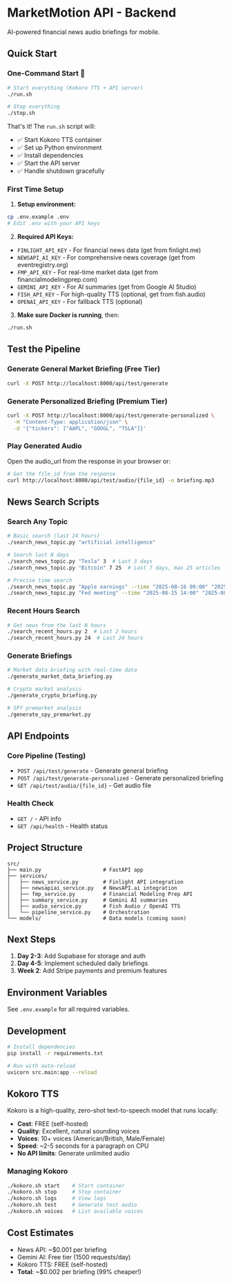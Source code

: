 # MarketMotion API - Backend

AI-powered financial news audio briefings for mobile.

## Quick Start

### One-Command Start 🚀

```bash
# Start everything (Kokoro TTS + API server)
./run.sh

# Stop everything
./stop.sh
```

That's it! The `run.sh` script will:
- ✅ Start Kokoro TTS container
- ✅ Set up Python environment
- ✅ Install dependencies
- ✅ Start the API server
- ✅ Handle shutdown gracefully

### First Time Setup

1. **Setup environment:**
```bash
cp .env.example .env
# Edit .env with your API keys
```

2. **Required API Keys:**
- `FINLIGHT_API_KEY` - For financial news data (get from finlight.me)
- `NEWSAPI_AI_KEY` - For comprehensive news coverage (get from eventregistry.org)
- `FMP_API_KEY` - For real-time market data (get from financialmodelingprep.com)
- `GEMINI_API_KEY` - For AI summaries (get from Google AI Studio)
- `FISH_API_KEY` - For high-quality TTS (optional, get from fish.audio)
- `OPENAI_API_KEY` - For fallback TTS (optional)

3. **Make sure Docker is running**, then:
```bash
./run.sh
```

## Test the Pipeline

### Generate General Market Briefing (Free Tier)
```bash
curl -X POST http://localhost:8000/api/test/generate
```

### Generate Personalized Briefing (Premium Tier)
```bash
curl -X POST http://localhost:8000/api/test/generate-personalized \
  -H "Content-Type: application/json" \
  -d '{"tickers": ["AAPL", "GOOGL", "TSLA"]}'
```

### Play Generated Audio
Open the audio_url from the response in your browser or:
```bash
# Get the file_id from the response
curl http://localhost:8000/api/test/audio/{file_id} -o briefing.mp3
```

## News Search Scripts

### Search Any Topic
```bash
# Basic search (last 24 hours)
./search_news_topic.py "artificial intelligence"

# Search last N days
./search_news_topic.py "Tesla" 3  # Last 3 days
./search_news_topic.py "Bitcoin" 7 25  # Last 7 days, max 25 articles

# Precise time search
./search_news_topic.py "Apple earnings" --time "2025-08-16 09:00" "2025-08-16 17:00"
./search_news_topic.py "Fed meeting" --time "2025-08-15 14:00" "2025-08-16 10:00" 20
```

### Recent Hours Search
```bash
# Get news from the last N hours
./search_recent_hours.py 2  # Last 2 hours
./search_recent_hours.py 24  # Last 24 hours
```

### Generate Briefings
```bash
# Market data briefing with real-time data
./generate_market_data_briefing.py

# Crypto market analysis
./generate_crypto_briefing.py

# SPY premarket analysis
./generate_spy_premarket.py
```

## API Endpoints

### Core Pipeline (Testing)
- `POST /api/test/generate` - Generate general briefing
- `POST /api/test/generate-personalized` - Generate personalized briefing
- `GET /api/test/audio/{file_id}` - Get audio file

### Health Check
- `GET /` - API info
- `GET /api/health` - Health status

## Project Structure
```
src/
├── main.py                    # FastAPI app
├── services/
│   ├── news_service.py        # Finlight API integration
│   ├── newsapiai_service.py   # NewsAPI.ai integration
│   ├── fmp_service.py         # Financial Modeling Prep API
│   ├── summary_service.py     # Gemini AI summaries
│   ├── audio_service.py       # Fish Audio / OpenAI TTS
│   └── pipeline_service.py    # Orchestration
└── models/                    # Data models (coming soon)
```

## Next Steps

1. **Day 2-3**: Add Supabase for storage and auth
2. **Day 4-5**: Implement scheduled daily briefings
3. **Week 2**: Add Stripe payments and premium features

## Environment Variables

See `.env.example` for all required variables.

## Development

```bash
# Install dependencies
pip install -r requirements.txt

# Run with auto-reload
uvicorn src.main:app --reload
```

## Kokoro TTS

Kokoro is a high-quality, zero-shot text-to-speech model that runs locally:
- **Cost**: FREE (self-hosted)
- **Quality**: Excellent, natural sounding voices
- **Voices**: 10+ voices (American/British, Male/Female)
- **Speed**: ~2-5 seconds for a paragraph on CPU
- **No API limits**: Generate unlimited audio

### Managing Kokoro

```bash
./kokoro.sh start    # Start container
./kokoro.sh stop     # Stop container
./kokoro.sh logs     # View logs
./kokoro.sh test     # Generate test audio
./kokoro.sh voices   # List available voices
```

## Cost Estimates

- News API: ~$0.001 per briefing
- Gemini AI: Free tier (1500 requests/day)
- Kokoro TTS: FREE (self-hosted)
- **Total**: ~$0.002 per briefing (99% cheaper!)